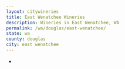 ```yaml
---
layout: citywineries
title: East Wenatchee Wineries
description: Wineries in East Wenatchee, WA
permalink: /wa/douglas/east-wenatchee/
state: wa
county: douglas
city: east wenatchee
---
```

-
